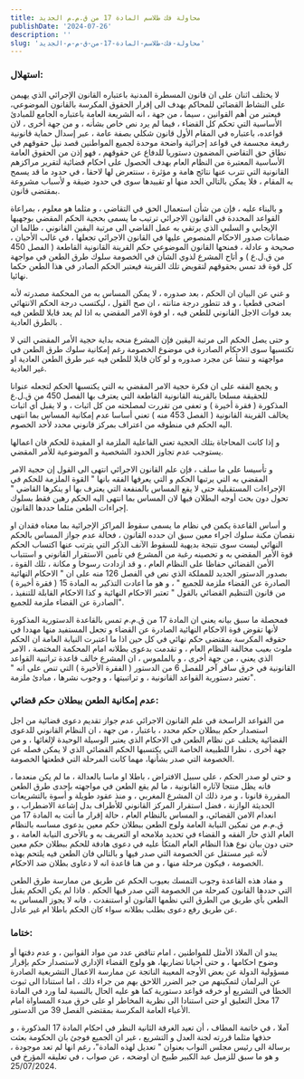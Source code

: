 ```yaml
---
title: محاولة فك طلاسم المادة 17 من ق.م.م الجديد
publishDate: '2024-07-26'
description: ''
slug: 'محاولة-فك-طلاسم-المادة-17-من-ق-م-م-الجديد'
---
```

### استهلال:

لا يختلف اثنان على ان قانون المسطرة المدنية باعتباره القانون الإجرائي الذي يهيمن على النشاط القضائي للمحاكم يهدف الى إقرار الحقوق المكرسة بالقانون الموضوعي، فيعتبر من أهم القوانين ، سيما ، من جهة ، انه الشريعة العامة باعتباره الجامع للمبادئ الأساسية التي تحكم كل القضاء ، فيما لم يرد نص خاص بشأنه ، و من جهة أخرى ، لان قواعده، باعتباره في المقام الأول قانون شكلي بصفة عامة ، عبر إسدال حماية قانونية رفيعة مجسمة في قواعد إجرائية واضحة موحدة لجميع المواطنين قصد نيل حقوقهم في نطاق حق التقاضي المضمون دستوريا للدفاع عن حقوقهم ، فهو إذن من الحقوق العامة الأساسية المعتبرة من النظام العام بهدف الحصول على احكام قضائية لتقرير مراكزهم القانونية التي تترب عنها نتائج هامة و مؤثرة ، سنتعرض لها لاحقا ، في حدود ما قد يسمح به المقام ، فلا يمكن بالتالي الحد منها او تقييدها سوى في حدود ضيقة و لأسباب مشروعة بمقتضى قانون.

و بالبناء عليه ، فإن من شأن استعمال الحق في التقاضي ، و مثلما هو معلوم ، بمراعاة القواعد المحددة في القانون الاجرائي ترتيب ما يسمى بحجية الحكم المقضي بوجهيها الإيجابي و السلبي الذي يرتقي به عمل القاضي الى مرتبة اليقين القانوني ، طالما ان ضمانات صدور الاحكام المنصوص عليها في القانون الاجرائي تجعلها ، في غالب الأحيان ، صحيحة و عادلة ، فمنحها القانون الموضوعي حكم القرينة القانونية القاطعة ( الفصل 450  من ق.ل.ع ) و أتاح المشرع لذوي الشأن في الخصومة سلوك طرق الطعن في مواجهة كل قوة قد تمس بحقوقهم لتقويض تلك القرينة فيعتبر الحكم الصادر في هذا الطعن حكما نهائيا.

و غني عن البيان ان الحكم ، بعد صدوره ، لا يمكن المساس به من المحكمة مصدرته لأنه اضحى قطعيا ، و قد تتطور درجة متانته ، ان صح القول ، ليكتسب درجة الحكم الانتهائي بعد فوات الاجل القانوني للطعن فيه ، او قوة الامر المقضي به اذا لم يعد قابلا للطعن فيه بالطرق العادية .

و حتى يصل الحكم الى مرتبة اليقين فإن المشرع منحه بداية حجية الأمر المقضي التي لا تكتسبها سوى الاحكام الصادرة في موضوع الخصومة رغم إمكانية سلوك طرق الطعن في مواجهته و تنشأ عن مجرد صدوره و لو كان قابلا للطعن فيه عبر طرق الطعن العادية او غير العادية.

و يجمع الفقه على ان فكرة حجية الامر المقضي به التي يكتسبها الحكم لتجعله عنوانا للحقيقة مسلحا بالقرينة القانونية القاطعة التي يعترف بها الفصل 450 من ق.ل.ع المذكورة ( فقرة أخيرة ) و تعفى من تقررت لمصلحته من كل اثبات ، و لا يقبل أي اثبات يخالف القرينة القانونية ( الفصل 453 منه ) تعني أساسا عدم إمكانية المساس بما انتهى اليه الحكم في منطوقه من اعتراف بمركز قانوني محدد لأحد الخصوم.

و إذا كانت المحاجاة بتلك الحجية تعني الفاعلية الملزمة او المقيدة للحكم فان اعمالها يستوجب عدم تجاوز الحدود الشخصية و الموضوعية للأمر المقضي.

و تأسيسا على ما سلف ، فإن علم القانون الاجرائي انتهى الى القول إن حجية الامر المقضي به التي يرتبها الحكم و التي يعرفها الفقه بانها " القوة الملزمة للحكم في الإجراءات المستقبلية حتى لا يقع المساس بالمنفعة التي يعترف بها او ينكرها القاضي " تحول دون بحث أوجه البطلان فيها لان المساس بما انتهى اليه الحكم رهين فقط بسلوك إجراءات الطعن مثلما حددها القانون.

و أساس القاعدة يكمن في نظام ما يسمى سقوط المراكز الإجرائية بما معناه فقدان او نقصان مكنة سلوك اجراء معين سبق ان حدده القانون ، فحالة عدم جواز المساس بالحكم النهائي ليست سوى نتيجة بديهية للسقوط الآنف الذكر التي يترتب عنها اكتساب الحكم قوة الأمر المقضي به و تحصينه رغبة من المشرع في تأمين الاستقرار القانوني و استتباب الأمن القضائي حفاظا على النظام العام ، و قد ازدادت رسوخا و مكانة ، تلك القوة ، بصدور الدستور الجديد للمملكة الذي نص في الفصل 126 منه على ان " الاحكام النهائية الصادرة عن القضاء ملزمة للجميع " ، و هو ما اعادت التذكير به المادة 15 ( فقرة أخيرة ) من قانون التنظيم القضائي بالقول " تعتبر الاحكام النهائية و كذا الاحكام القابلة للتنفيذ ، الصادرة عن القضاء ملزمة للجميع".

فمحصلة ما سبق بيانه يعني ان المادة 17 من ق.م.م تمس بالقاعدة الدستورية المذكورة لأنها تقوض قوة الاحكام النهائية الصادرة عن القضاء و تجعل المستفيد منها مهددا في حقوقه المكرسة بمقتضى حكم نهائي في كل حين اذا ما اعتبرت النيابة العامة ان الحكم ملوث بعيب مخالفة النظام العام ، و تقدمت بدعوى بطلانه امام المحكمة المختصة ، الامر الذي يعني ، من جهة أخرى ، و بالملموس ، ان المشرع خالف قاعدة تراتبية القواعد القانونية في خرق سافر آخر للفصل 6 من الدستور ( الفقرة الأخيرة ) التي تنص على انه " تعتبر دستورية القواعد القانونية ، و تراتبيتها ، و وجوب نشرها ، مبادئ ملزمة".

### عدم إمكانية الطعن ببطلان حكم قضائي:

من القواعد الراسخة في علم القانون الاجرائي عدم جواز تقديم دعوى قضائية من اجل استصدار حكم ببطلان حكم محدد ، باعتبار ، من جهة ، ان النظام القانوني للدعوى القضائية يختلف عن نظام الطعن في الاحكام الذي يعتبر الوسيلة الوحيدة لإلغائها ، و من جهة أخرى ، نظرا للطبيعة الخاصة التي يكتسبها الحكم القضائي الذي لا يمكن فصله عن الخصومة التي صدر بشأنها، مهما كانت المرحلة التي قطعتها الخصومة.

و حتى لو صدر الحكم ، على سبيل الافتراض ، باطلا او ماسا بالعدالة ، ما لم يكن منعدما ، فانه يظل منتجا لآثاره القانونية ، ما لم يقع الطعن في مواجهته بإحدى طرق الطعن المقررة قانونا ، و مرد ذلك ان المشرع المغربي ، و منذ عقود طويلة و أسوة بالتشريعات الحديثة الوازنة ، فضل استقرار المركز القانوني للأطراف بدل إشاعة الاضطراب ، و انعدام الامن القضائي، و المساس بالنظام العام ، حالة إقرار ما أتت به المادة 17 من ق.م.م من تمكين النيابة العامة ولوج الطعن ببطلان حكم معين بدعوى مساسه بالنظام العام الذي حار الفقه و القضاء في تحديد ملامحه او التعريف به و بالأحرى النيابة العامة ، و حتى دون بيان نوع هذا النظام العام المتكأ عليه في دعوى هادفة للحكم ببطلان حكم معين لأنه غير مستقل عن الخصومة التي صدر فيها و بالتالي فان الطعن فيه يلتحم بهذه الخصومة ، فيكون مرحلة منها ، و من هنا قاعدة انه لا دعاوى بطلان ضد الاحكام.

و مفاد هذه القاعدة وجوب التمسك بعيوب الحكم عن طريق من ممارسة طرق الطعن التي حددها القانون كمرحلة من الخصومة التي صدر فيها الحكم . فاذا لم يكن الحكم يقبل الطعن بأي طريق من الطرق التي نظمها القانون او استنفدت ، فانه لا يجوز المساس به عن طريق رفع دعوى بطلب بطلانه سواء كان الحكم باطلا ام غير عادل.

### ختاما:

 يبدو ان الملاذ الأمثل للمواطنين ، امام تناقض عدد من مواد القوانين ، و عدم دقتها أو وضوح احكامها ، و حتى أحيانا تضاربها، هو ولوج القضاء الإداري لاستصدار حكم بإقرار مسؤولية الدولة عن بعض الأوجه المعيبة الناتجة عن ممارسة الاعمال التشريعية الصادرة عن البرلمان لتمكينهم من جبر الضرر اللاحق بهم من جراء ذلك ، اما استنادا الى ثبوت الخطأ في التشريع أو خرقه قواعد دستورية كما هو عليه الحال بالنسبة لما ورد في المادة 17 محل التعليق او حتى استنادا الى نظرية المخاطر او على خرق مبدء المساواة امام الأعباء العامة المكرسة بمقتضى الفصل 39 من الدستور.

آملا ، في خاتمة المطاف ، أن تعيد الغرفة الثانية النظر في احكام المادة 17 المذكورة ، و حذفها مثلما قررته لجنة العدل و التشريع ، غير ان الجميع فوجئ بان الحكومة بعثت برسالة الى رئيس مجلس النواب بعنوان " تعديل لهذه المادة"، رغم انها لم تعد موجودة ، و هو ما سبق للزميل عبد الكبير طبيح ان اوضحه ، عن صواب ، في تعليقه المؤرخ في 25/07/2024.
